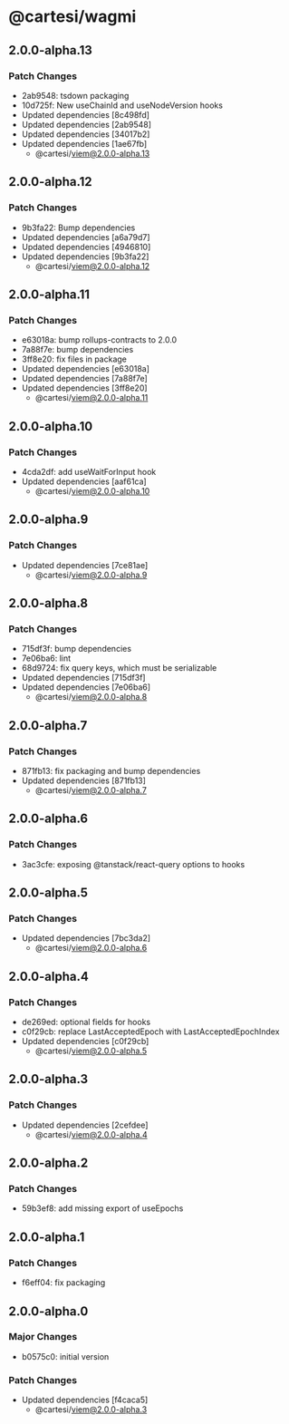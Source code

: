 # @cartesi/wagmi

## 2.0.0-alpha.13

### Patch Changes

-   2ab9548: tsdown packaging
-   10d725f: New useChainId and useNodeVersion hooks
-   Updated dependencies [8c498fd]
-   Updated dependencies [2ab9548]
-   Updated dependencies [34017b2]
-   Updated dependencies [1ae67fb]
    -   @cartesi/viem@2.0.0-alpha.13

## 2.0.0-alpha.12

### Patch Changes

-   9b3fa22: Bump dependencies
-   Updated dependencies [a6a79d7]
-   Updated dependencies [4946810]
-   Updated dependencies [9b3fa22]
    -   @cartesi/viem@2.0.0-alpha.12

## 2.0.0-alpha.11

### Patch Changes

-   e63018a: bump rollups-contracts to 2.0.0
-   7a88f7e: bump dependencies
-   3ff8e20: fix files in package
-   Updated dependencies [e63018a]
-   Updated dependencies [7a88f7e]
-   Updated dependencies [3ff8e20]
    -   @cartesi/viem@2.0.0-alpha.11

## 2.0.0-alpha.10

### Patch Changes

-   4cda2df: add useWaitForInput hook
-   Updated dependencies [aaf61ca]
    -   @cartesi/viem@2.0.0-alpha.10

## 2.0.0-alpha.9

### Patch Changes

-   Updated dependencies [7ce81ae]
    -   @cartesi/viem@2.0.0-alpha.9

## 2.0.0-alpha.8

### Patch Changes

-   715df3f: bump dependencies
-   7e06ba6: lint
-   68d9724: fix query keys, which must be serializable
-   Updated dependencies [715df3f]
-   Updated dependencies [7e06ba6]
    -   @cartesi/viem@2.0.0-alpha.8

## 2.0.0-alpha.7

### Patch Changes

-   871fb13: fix packaging and bump dependencies
-   Updated dependencies [871fb13]
    -   @cartesi/viem@2.0.0-alpha.7

## 2.0.0-alpha.6

### Patch Changes

-   3ac3cfe: exposing @tanstack/react-query options to hooks

## 2.0.0-alpha.5

### Patch Changes

-   Updated dependencies [7bc3da2]
    -   @cartesi/viem@2.0.0-alpha.6

## 2.0.0-alpha.4

### Patch Changes

-   de269ed: optional fields for hooks
-   c0f29cb: replace LastAcceptedEpoch with LastAcceptedEpochIndex
-   Updated dependencies [c0f29cb]
    -   @cartesi/viem@2.0.0-alpha.5

## 2.0.0-alpha.3

### Patch Changes

-   Updated dependencies [2cefdee]
    -   @cartesi/viem@2.0.0-alpha.4

## 2.0.0-alpha.2

### Patch Changes

-   59b3ef8: add missing export of useEpochs

## 2.0.0-alpha.1

### Patch Changes

-   f6eff04: fix packaging

## 2.0.0-alpha.0

### Major Changes

-   b0575c0: initial version

### Patch Changes

-   Updated dependencies [f4caca5]
    -   @cartesi/viem@2.0.0-alpha.3
